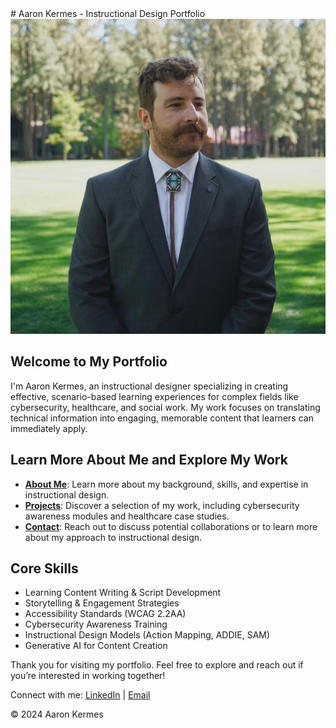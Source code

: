 <link rel="stylesheet" href="styles.css">
# Aaron Kermes - Instructional Design Portfolio

<img src="profile_picture.jpeg" alt="Profile picture of Aaron Kermes, instructional designer" class="profile-picture">

## Welcome to My Portfolio
I'm Aaron Kermes, an instructional designer specializing in creating effective, scenario-based learning experiences for complex fields like cybersecurity, healthcare, and social work. My work focuses on translating technical information into engaging, memorable content that learners can immediately apply.

## Learn More About Me and Explore My Work

- **[About Me](about.html)**: Learn more about my background, skills, and expertise in instructional design.
- **[Projects](projects.html)**: Discover a selection of my work, including cybersecurity awareness modules and healthcare case studies.
- **[Contact](contact.html)**: Reach out to discuss potential collaborations or to learn more about my approach to instructional design.

## Core Skills
- Learning Content Writing & Script Development
- Storytelling & Engagement Strategies
- Accessibility Standards (WCAG 2.2AA)
- Cybersecurity Awareness Training
- Instructional Design Models (Action Mapping, ADDIE, SAM)
- Generative AI for Content Creation

Thank you for visiting my portfolio. Feel free to explore and reach out if you’re interested in working together!

<footer>
    <p>Connect with me: 
        <a href="https://linkedin.com/in/aaron-kermes" target="_blank"><i class="fab fa-linkedin"></i> LinkedIn</a> | 
        <a href="mailto:akermes@outlook.com"><i class="fas fa-envelope"></i> Email</a>
    </p>
    <p>&copy; 2024 Aaron Kermes</p>
</footer>
